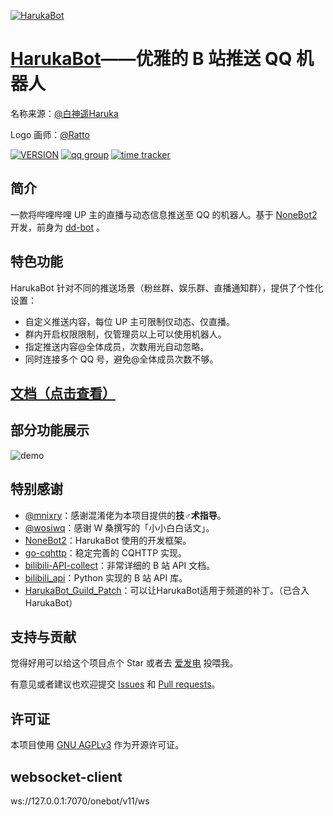 [![HarukaBot](https://socialify.git.ci/SK-415/HarukaBot/image?description=1&font=Source%20Code%20Pro&forks=1&issues=1&language=1&logo=https%3A%2F%2Fraw.githubusercontent.com%2FSK-415%2FHarukaBot%2Fmaster%2Fdocs%2F.vuepress%2Fpublic%2Flogo.png&owner=1&pattern=Charlie%20Brown&stargazers=1&theme=Dark)](https://haruka-bot.sk415.icu/)

# [HarukaBot](https://haruka-bot.sk415.icu)——优雅的 B 站推送 QQ 机器人

名称来源：[@白神遥Haruka](https://space.bilibili.com/477332594)

Logo 画师：[@Ratto](https://space.bilibili.com/23242907)

[![VERSION](https://img.shields.io/pypi/v/haruka-bot)](https://haruka-bot.sk415.icu/about/CHANGELOG.html)
[![qq group](https://img.shields.io/badge/QQ%E7%BE%A4-629574472-orange)](https://jq.qq.com/?_wv=1027&k=sHPbCRAd)
[![time tracker](https://wakatime.com/badge/github/SK-415/HarukaBot.svg)](https://wakatime.com/badge/github/SK-415/HarukaBot)

## 简介

一款将哔哩哔哩 UP 主的直播与动态信息推送至 QQ 的机器人。基于 [NoneBot2](https://github.com/nonebot/nonebot2) 开发，前身为 [dd-bot](https://github.com/SK-415/dd-bot) 。

## 特色功能

HarukaBot 针对不同的推送场景（粉丝群、娱乐群、直播通知群），提供了个性化设置：

- 自定义推送内容，每位 UP 主可限制仅动态、仅直播。
- 群内开启权限限制，仅管理员以上可以使用机器人。
- 指定推送内容@全体成员，次数用光自动忽略。
- 同时连接多个 QQ 号，避免@全体成员次数不够。

## [文档（点击查看）](https://haruka-bot.sk415.icu)

## 部分功能展示

![demo](/docs/.vuepress/public/demo.png)

## 特别感谢

- [@mnixry](https://github.com/mnixry)：感谢混淆佬为本项目提供的**技♂术指导**。
- [@wosiwq](https://github.com/wosiwq)：感谢 W 桑撰写的「小小白白话文」。
- [NoneBot2](https://github.com/nonebot/nonebot2)：HarukaBot 使用的开发框架。
- [go-cqhttp](https://github.com/Mrs4s/go-cqhttp)：稳定完善的 CQHTTP 实现。
- [bilibili-API-collect](https://github.com/SocialSisterYi/bilibili-API-collect)：非常详细的 B 站 API 文档。
- [bilibili_api](https://github.com/Passkou/bilibili_api)：Python 实现的 B 站 API 库。
- [HarukaBot_Guild_Patch](https://github.com/17TheWord/HarukaBot_Guild_Patch)：可以让HarukaBot适用于频道的补丁。（已合入 HarukaBot）

## 支持与贡献

觉得好用可以给这个项目点个 Star 或者去 [爱发电](https://afdian.net/@HarukaBot) 投喂我。

有意见或者建议也欢迎提交 [Issues](https://github.com/SK-415/HarukaBot/issues) 和 [Pull requests](https://github.com/SK-415/HarukaBot/pulls)。

## 许可证
本项目使用 [GNU AGPLv3](https://choosealicense.com/licenses/agpl-3.0/) 作为开源许可证。


## websocket-client
ws://127.0.0.1:7070/onebot/v11/ws
